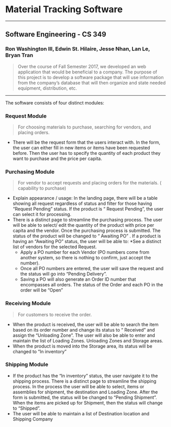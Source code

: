# Material Tracking Software

______

## Software Engineering - CS 349
### Ron Washington III, Edwin St. Hilaire, Jesse Nhan, Lan Le, Bryan Tran
> Over the course of Fall Semester 2017, we developed an web application that would be beneficial to a company. The purpose of this project is to develop a software package that will use information from the company’s database that will then organize and state needed equipment, distribution, etc. 
______

The software consists of four distinct modules:

### Request Module 
> For choosing materials to purchase, searching for vendors, and placing orders.
* There will be the request form that the users interact with. In the form, the user can either fill in new items or items have been requested before. Then the user has to specify the quantity of each product they want to purchase and the price per capita. 

### Purchasing Module 
> For vendor to accept requests and placing orders for the materials. ( capability to purchase)
* Explain appearance / usage:  In the landing page, there will be a table showing all request regardless of status and filter for those having “Request Pending” status. If the product is “ Request Pending”, the user can select it for processing. 
* There is a distinct page to streamline the purchasing process. The user will be able to select/ edit the quantity of the product  with price per capita and the vendor. Once the purchasing process is submitted. The status of the product will be changed to “ Awaiting PO” . If a product is having an “Awaiting PO” status, the user will be able to:
  *See a distinct list of vendors for the selected Request.
  * Apply a PO number for each Vendor (PO numbers come from another system, so there is nothing to confirm, just accept the number).
  * Once all PO numbers are entered, the user will save the request and the status will go into “Pending Delivery”.  
  * Saving a PO will also generate an Order ID number that encompasses all orders.  The status of the Order and each PO in the order will be “Open”

### Receiving Module 
> For customers to receive the order.
* When the product is received, the user will be able to search the item based on its order number and change its status to “ Received” and assign the “Unloading Zone”. The user will also be able to enter and maintain the list of Loading Zones. Unloading Zones and Storage areas.
* When the product is moved into the Storage area, its status will be changed to “In inventory”
 
### Shipping Module 
* If the product has the “In inventory” status, the user navigate it to the shipping process. There is a distinct page to streamline the shipping process. In the process the user will be able to select, items or assemblies for shipment,  the destination and Loading Zone. After the form is submitted, the status will be changed to “Pending Shipment”. When the items are picked up for Shipment, then the status will change to “Shipped”.
* The user will be able to maintain a list of Destination location and Shipping Company 

